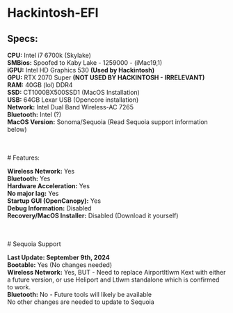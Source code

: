 # Hackintosh-EFI<br>
## Specs:<br>
<p><b>CPU:</b> Intel i7 6700k (Skylake)<br>
<b>SMBios:</b> Spoofed to Kaby Lake - 1259000 - (iMac19,1)<br>
<b>iGPU:</b> Intel HD Graphics 530 <b>(Used by Hackintosh)</b><br>
<b>GPU:</b> RTX 2070 Super <b>(NOT USED BY HACKINTOSH - IRRELEVANT)</b><br>
<b>RAM:</b> 40GB (lol) DDR4<br>
<b>SSD:</b> CT1000BX500SSD1 (MacOS Installation)<br>
<b>USB:</b> 64GB Lexar USB (Opencore installation)<br>
<b>Network:</b> Intel Dual Band Wireless-AC 7265<br>
<b>Bluetooth:</b> Intel (?)<br>
<b>MacOS Version:</b> Sonoma/Sequoia (Read Sequoia support information below)</p><br>
<br>
# Features:<br>
<p><b>Wireless Network:</b> Yes<br>
<b>Bluetooth:</b> Yes<br>
<b>Hardware Acceleration:</b> Yes<br>
<b>No major lag:</b> Yes<br>
<b>Startup GUI (OpenCanopy):</b> Yes<br>
<b>Debug Information:</b> Disabled<br>
<b>Recovery/MacOS Installer:</b> Disabled (Download it yourself)</p><br>
<br>
# Sequoia Support<br>
<p><b>Last Update: September 9th, 2024</b><br>
<b>Bootable:</b> Yes (No changes needed)<br>
<b>Wireless Network:</b> Yes, BUT - Need to replace Airportltlwm Kext with either a future version, or use Heliport and Ltlwm standalone which is confirmed to work.<br>
<b>Bluetooth:</b> No - Future tools will likely be available<br>
No other changes are needed to update to Sequoia</p><br>
